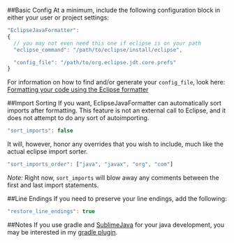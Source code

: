 ##Basic Config
At a minimum, include the following configuration block in either your user or project settings:

```JavaScript
"EclipseJavaFormatter":
{
  // you may not even need this one if eclipse is on your path
  "eclipse_command": "/path/to/eclipse/install/eclipse",

  "config_file": "/path/to/org.eclipse.jdt.core.prefs"
}
```

For information on how to find and/or generate your `config_file`, look here:
[Formatting your code using the Eclipse formatter](http://www.peterfriese.de/formatting-your-code-using-the-eclipse-code-formatter/)


##Import Sorting
If you want, EclipseJavaFormatter can automatically sort imports after formatting.
This feature is not an external call to Eclipse, and it does not attempt to do
any sort of autoimporting.

```JavaScript
"sort_imports": false
```

It will, however, honor any overrides that you wish to include, much like the
actual eclipse import sorter.

```JavaScript
"sort_imports_order": ["java", "javax", "org", "com"]
```

*Note:* Right now, `sort_imports` will blow away any comments between the first and last
import statements.


##Line Endings
If you need to preserve your line endings, add the following:

```JavaScript
"restore_line_endings": true
```

##Notes
If you use gradle and [SublimeJava](https://github.com/quarnster/SublimeJava)
for your java development, you may be interested in my 
[gradle plugin](https://github.com/phildopus/gradle-sublimetext-plugin).